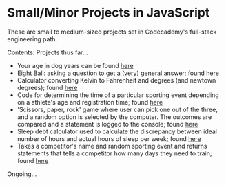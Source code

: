 # Small/Minor Projects in JavaScript

These are small to medium-sized projects set in Codecademy's full-stack engineering path.

Contents: Projects thus far...
- Your age in dog years can be found [here](https://github.com/ciroqn/small_projects_js/blob/main/dog_age.js)
- Eight Ball: asking a question to get a (very) general answer; found [here](https://github.com/ciroqn/small_projects_js/blob/main/eightBall.js)
- Calculator converting Kelvin to Fahrenheit and degrees (and newtown degrees); found [here](https://github.com/ciroqn/small_projects_js/blob/main/kelvin_temp.js)
- Code for determining the time of a particular sporting event depending on a athlete's age and registration time; found [here](https://github.com/ciroqn/small_projects_js/blob/main/race_register.js)
- 'Scissors, paper, rock' game where user can pick one out of the three, and a random option is selected by the computer. The outcomes are compared and a statement is logged to the console; found [here](https://github.com/ciroqn/small_projects_js/blob/main/scissors_paper_rock.js)
- Sleep debt calculator used to calculate the discrepancy between ideal number of hours and actual hours of sleep per week; found [here](https://github.com/ciroqn/small_projects_js/blob/main/sleepDebt.js)
- Takes a competitor's name and random sporting event and returns statements that tells a competitor how many days they need to train; found [here](https://github.com/ciroqn/small_projects_js/blob/main/trainingDays.js)

Ongoing...
